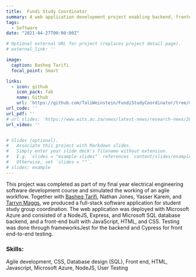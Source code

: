 ```yaml
---
title:  Fundi Study Coordinator
summary: A web application development project enabling backend, frontend and agile workflow.
tags:
  - Software 
date: "2021-04-27T00:00:00Z"

# Optional external URL for project (replaces project detail page).
# external_link: ''

image:
  caption: Basheq Tarifi 
  focal_point: Smart

links:
  - icon: github
    icon_pack: fab
    name: Github
    url: 'https://github.com/TaliWeinstein/FundiStudyCoordinator/tree/main'
url_code: ''
url_pdf: ''
# url_slides: 'https://www.wits.ac.za/news/latest-news/research-news/2021/2021-11/eie-open-day-2021.html'
url_video: ''


# Slides (optional).
#   Associate this project with Markdown slides.
#   Simply enter your slide deck's filename without extension.
#   E.g. `slides = "example-slides"` references `content/slides/example-slides.md`.
#   Otherwise, set `slides = ""`.
# slides: example
---
```

This project was completed as part of my final year electrical engineering software development course and simulated the working of an agile workflow. Together with [Basheq Tarifi](https://www.linkedin.com/in/basheq-tarifi/), Nathan Jones, Yasser Karem, and [Tarryn Maggs](https://www.linkedin.com/in/tarryn-maggs-371811182/), we produced a full-stack software application for student study group coordination. The web application was deployed with Microsoft Azure and consisted of a NodeJS, Express, and Microsoft SQL database backend, and a front-end built with JavaScript, HTML, and CSS. Testing was done through frameworksJest for the backend and Cypress for front end-to-end testing. 


### Skills: 
Agile development, CSS, Database design (SQL), Front end, HTML, Javascript, Microsoft Azure, NodeJS, User Testing